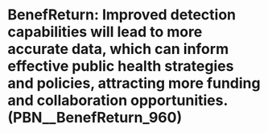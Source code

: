 # BenefReturn: __Improved detection capabilities will lead to more accurate data, which can inform effective public health strategies and policies, attracting more funding and collaboration opportunities.__ (PBN__BenefReturn_960)

